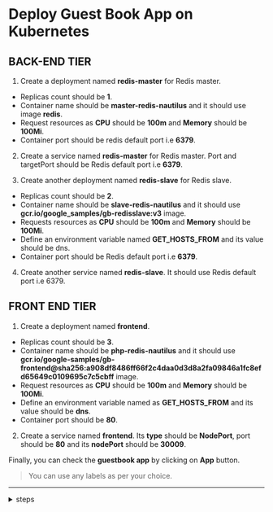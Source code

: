 # Deploy Guest Book App on Kubernetes

## BACK-END TIER

1. Create a deployment named **redis-master** for Redis master.
  - Replicas count should be **1**.
  - Container name should be **master-redis-nautilus** and it should use image **redis**.
  - Request resources as **CPU** should be **100m** and **Memory** should be **100Mi**.
  - Container port should be redis default port i.e **6379**.

2. Create a service named **redis-master** for Redis master. Port and targetPort should be Redis default port i.e **6379**.

3. Create another deployment named **redis-slave** for Redis slave.
  - Replicas count should be **2**.
  - Container name should be **slave-redis-nautilus** and it should use **gcr.io/google_samples/gb-redisslave:v3** image.
  - Requests resources as **CPU** should be **100m** and **Memory** should be **100Mi**.
  - Define an environment variable named **GET_HOSTS_FROM** and its value should be dns.
  - Container port should be Redis default port i.e **6379**.

4. Create another service named **redis-slave**. It should use Redis default port i.e 6379.

## FRONT END TIER

1. Create a deployment named **frontend**.
  - Replicas count should be **3**.
  - Container name should be **php-redis-nautilus** and it should use **gcr.io/google-samples/gb-frontend@sha256:a908df8486ff66f2c4daa0d3d8a2fa09846a1fc8efd65649c0109695c7c5cbff** image.
  - Request resources as **CPU** should be **100m** and **Memory** should be **100Mi**.
  - Define an environment variable named as **GET_HOSTS_FROM** and its value should be **dns**.
  - Container port should be **80**.

2. Create a service named **frontend**. Its **type** should be **NodePort**, port should be **80** and its **nodePort** should be **30009**.

Finally, you can check the **guestbook app** by clicking on **App** button.

> You can use any labels as per your choice.

---

<details>
<summary>steps</summary>

  #### create a deployment and service
  ```bash
  kubectl create deployment redis-master --image redis --replicas 1 --port 6379 --dry-run=client -oyaml > redis-master.yaml

  kubectl create service clusterip redis-master --tcp 6379:6379 --dry-run=client -oyaml >> redis-master.yaml

  kubectl create deployment redis-slave --image gcr.io/google_samples/gb-redisslave:v3 --replicas 2 --port 6379 --dry-run=client -oyaml > redis-slave.yaml

  kubectl create service clusterip redis-slave --tcp 6379:6379 --dry-run=client -oyaml >> redis-slave.yaml

  kubectl create deployment frontend --replicas 3 --image gcr.io/google-samples/gb-frontend@sha256:a908df8486ff66f2c4daa0d3d8a2fa09846a1fc8efd65649c0109695c7c5cbff --port 80 --dry-run=client -oyaml > frontend.yaml

  kubectl create service nodeport frontend --tcp 80:80 --node-port 30009 --dry-run=client -oyaml >> frontend.yaml
  ```

  #### redis-master deployment
  ```yaml
  apiVersion: apps/v1
  kind: Deployment
  metadata:
    creationTimestamp: null
    labels:
      app: redis-master
    name: redis-master
  spec:
    replicas: 1
    selector:
      matchLabels:
        app: redis-master
    strategy: {}
    template:
      metadata:
        creationTimestamp: null
        labels:
          app: redis-master
      spec:
        containers:
        - image: redis
          name: master-redis-nautilus
          ports:
          - containerPort: 6379
          resources:
            requests:
              memory: "100Mi"
              cpu: "100m"
  ---
  apiVersion: v1
  kind: Service
  metadata:
    creationTimestamp: null
    labels:
      app: redis-master
    name: redis-master
  spec:
    ports:
    - name: 6379-6379
      port: 6379
      protocol: TCP
      targetPort: 6379
    selector:
      app: redis-master
    type: ClusterIP
  ```

  #### redis-slave deployment
  ```yaml
  apiVersion: apps/v1
  kind: Deployment
  metadata:
    creationTimestamp: null
    labels:
      app: redis-slave
    name: redis-slave
  spec:
    replicas: 2
    selector:
      matchLabels:
        app: redis-slave
    strategy: {}
    template:
      metadata:
        creationTimestamp: null
        labels:
          app: redis-slave
      spec:
        containers:
        - image: gcr.io/google_samples/gb-redisslave:v3
          name: slave-redis-nautilus
          ports:
          - containerPort: 6379
          resources:
            requests:
              memory: "100Mi"
              cpu: "100m"
          env:
            - name: GET_HOSTS_FROM
              value: dns
  ---
  apiVersion: v1
  kind: Service
  metadata:
    creationTimestamp: null
    labels:
      app: redis-slave
    name: redis-slave
  spec:
    ports:
    - name: 6379-6379
      port: 6379
      protocol: TCP
      targetPort: 6379
    selector:
      app: redis-slave
    type: ClusterIP
  ```

  #### frontend deployment
  ```yaml
  apiVersion: apps/v1
  kind: Deployment
  metadata:
    creationTimestamp: null
    labels:
      app: frontend
    name: frontend
  spec:
    replicas: 3
    selector:
      matchLabels:
        app: frontend
    strategy: {}
    template:
      metadata:
        creationTimestamp: null
        labels:
          app: frontend
      spec:
        containers:
        - image: gcr.io/google-samples/gb-frontend@sha256:a908df8486ff66f2c4daa0d3d8a2fa09846a1fc8efd65649c0109695c7c5cbff
          name: php-redis-nautilus
          ports:
          - containerPort: 80
          resources:
            requests:
              memory: "100Mi"
              cpu: "100m"
          env:
            - name: GET_HOSTS_FROM
              value: dns
  ---
  apiVersion: v1
  kind: Service
  metadata:
    creationTimestamp: null
    labels:
      app: frontend
    name: frontend
  spec:
    ports:
    - name: 80-80
      nodePort: 30009
      port: 80
      protocol: TCP
      targetPort: 80
    selector:
      app: frontend
    type: NodePort
  ```
</details>